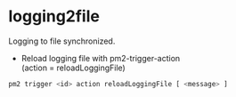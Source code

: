 # logging2file
Logging to file synchronized.

- Reload logging file with pm2-trigger-action  
(action = reloadLoggingFile)
```bash
pm2 trigger <id> action reloadLoggingFile [ <message> ]
```
